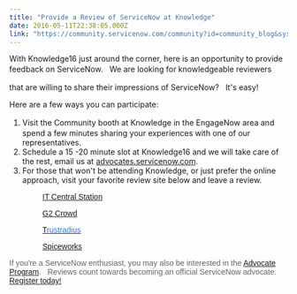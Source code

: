 ```yaml
---
title: "Provide a Review of ServiceNow at Knowledge"
date: 2016-05-11T22:38:05.000Z
link: "https://community.servicenow.com/community?id=community_blog&sys_id=82fd662ddbd0dbc01dcaf3231f96191c"
---
```

<p>With Knowledge16 just around the corner, here is an opportunity to provide feedback on ServiceNow.   <span style="line-height: 1.5;">We are looking for knowledgeable reviewers </span></p><p class="p1"><span class="s1">that are willing to share their impressions of ServiceNow?   <span class="s1">It's easy! </span></span></p><p class="p1"></p><p class="p1"><span class="s1">Here are a few ways you can participate:</span></p><p class="p1"></p><ol><li><span style="line-height: 1.5;">Visit the Community booth at Knowledge in the EngageNow area and spend a few minutes sharing your experiences with one of our representatives.   </span></li><li><span class="s1">Schedule a 15 -20 minute slot at Knowledge16 and we will take care of the rest, email us at <a title="vocates@servicenow.com" href="mailto:advocates@servicenow.com">advocates.servicenow.com</a>.</span></li><li><span class="s1">For those that won't be attending Knowledge, or just prefer the online approach, visit your favorite review site below and leave a review.</span></li></ol><p></p><p style="font-family: arial, sans-serif; color: #666666; padding-left: 60px;"><span style="color: #3778c7; font-weight: inherit; font-family: inherit; font-style: inherit;"><a title="ww.itcentralstation.com/products/servicenow" href="https://www.itcentralstation.com/products/servicenow">IT Central Station</a></span></p><p style="font-family: arial, sans-serif; color: #666666; padding-left: 60px;"><span style="color: #3778c7; font-weight: inherit; font-family: inherit; font-style: inherit;"><a title="ww.g2crowd.com/products/servicenow/reviews" href="https://www.g2crowd.com/products/servicenow/reviews">G2 Crowd</a></span></p><p style="font-family: arial, sans-serif; color: #666666; padding-left: 60px;"><a href="https://www.trustradius.com/vendors/servicenow">T<span style="color: #3778c7; font-weight: inherit; font-family: inherit; font-style: inherit;">rustradius</span></a></p><p style="font-family: arial, sans-serif; color: #666666; padding-left: 60px;"><a title="ommunity.spiceworks.com/pages/servicenow?tab=18338" href="https://community.spiceworks.com/pages/servicenow?tab=18338">Spiceworks</a></p><p style="font-family: arial, sans-serif; color: #666666; padding-left: 60px;"></p><p style="font-family: arial, sans-serif; color: #666666;">If you're a ServiceNow enthusiast, you may also be interested in the <a title="" _jive_internal="true" href="/community?id=community_static&sys_id=57c3be65dbdc5bc0b322f4621f961968">Advocate Program</a>.   Reviews count towards becoming an official ServiceNow advocate.   <a title="" _jive_internal="true" href="/community?id=community_static&sys_id=57c3be65dbdc5bc0b322f4621f961968">Register today!</a></p>